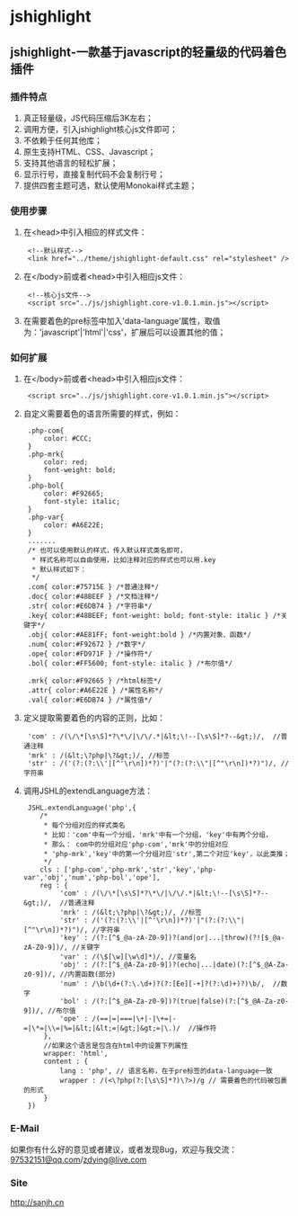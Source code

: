 jshighlight
========================
jshighlight-一款基于javascript的轻量级的代码着色插件
------------------------

###  插件特点
1. 真正轻量级，JS代码压缩后3K左右；
2. 调用方便，引入jshighlight核心js文件即可；
3. 不依赖于任何其他库；
4. 原生支持HTML、CSS、Javascript；
5. 支持其他语言的轻松扩展；
6. 显示行号，直接复制代码不会复制行号；
7. 提供四套主题可选，默认使用Monokai样式主题；

### 使用步骤
1. 在&lt;head&gt;中引入相应的样式文件：

        <!--默认样式-->
        <link href="../theme/jshighlight-default.css" rel="stylesheet" />

2. 在&lt;/body&gt;前或者&lt;head&gt;中引入相应js文件：

        <!--核心js文件-->
        <script src="../js/jshighlight.core-v1.0.1.min.js"></script>

3. 在需要着色的pre标签中加入'data-language'属性，取值为：'javascript'|'html'|'css'，扩展后可以设置其他的值；

### 如何扩展
1. 在&lt;/body&gt;前或者&lt;head&gt;中引入相应js文件：

        <script src="../js/jshighlight.core-v1.0.1.min.js"></script>

2. 自定义需要着色的语言所需要的样式，例如：

        .php-com{
            color: #CCC;
        }
        .php-mrk{
            color: red;
            font-weight: bold;
        }
        .php-bol{
            color: #F92665;
            font-style: italic;
        }
        .php-var{
            color: #A6E22E;
        }
        .......
        /* 也可以使用默认的样式，传入默认样式类名即可，
         * 样式名称可以自由使用，比如注释对应的样式也可以用.key
         * 默认样式如下：
         */
        .com{ color:#75715E } /*普通注释*/
        .doc{ color:#48BEEF } /*文档注释*/
        .str{ color:#E6DB74 } /*字符串*/
        .key{ color:#48BEEF; font-weight: bold; font-style: italic } /*关键字*/
        .obj{ color:#AE81FF; font-weight:bold } /*内置对象、函数*/
        .num{ color:#F92672 } /*数字*/
        .ope{ color:#FD971F } /*操作符*/
        .bol{ color:#FF5600; font-style: italic } /*布尔值*/

        .mrk{ color:#F92665 } /*html标签*/
        .attr{ color:#A6E22E } /*属性名称*/
        .val{ color:#E6DB74 } /*属性值*/

3. 定义提取需要着色的内容的正则，比如：

        'com' : /(\/\*[\s\S]*?\*\/|\/\/.*|&lt;\!--[\s\S]*?--&gt;)/,  //普通注释
        'mrk' : /(&lt;\?php|\?&gt;)/, //标签
        'str' : /('(?:(?:\\'|[^'\r\n])*?)'|"(?:(?:\\"|[^"\r\n])*?)")/, //字符串

4. 调用JSHL的extendLanguage方法：

        JSHL.extendLanguage('php',{
           /*
            * 每个分组对应的样式类名
            * 比如：'com'中有一个分组，'mrk'中有一个分组，'key'中有两个分组，
            * 那么： com中的分组对应'php-com','mrk'中的分组对应
            * 'php-mrk','key'中的第一个分组对应'str',第二个对应'key'，以此类推；
            */
           cls : ['php-com','php-mrk','str','key','php-var','obj','num','php-bol','ope'],
           reg : {
                'com' : /(\/\*[\s\S]*?\*\/|\/\/.*|&lt;\!--[\s\S]*?--&gt;)/,  //普通注释
                'mrk' : /(&lt;\?php|\?&gt;)/, //标签
                'str' : /('(?:(?:\\'|[^'\r\n])*?)'|"(?:(?:\\"|[^"\r\n])*?)")/, //字符串
                'key' : /(?:[^$_@a-zA-Z0-9])?(and|or|...|throw)(?![$_@a-zA-Z0-9])/, //关键字
                'var' : /(\$[\w][\w\d]*)/, //变量名
                'obj' : /(?:[^$_@A-Za-z0-9])?(echo|...|date)(?:[^$_@A-Za-z0-9])/, //内置函数(部分)
                'num' : /\b(\d+(?:\.\d+)?(?:[Ee][-+]?(?:\d)+)?)\b/,  //数字
                'bol' : /(?:[^$_@A-Za-z0-9])?(true|false)(?:[^$_@A-Za-z0-9])/, //布尔值
                'ope' : /(==|=|===|\+|-|\+=|-=|\*=|\\=|%=|&lt;|&lt;=|&gt;|&gt;=|\.)/  //操作符
            },
            //如果这个语言是包含在html中的设置下列属性
            wrapper: 'html',
            content : {
                lang : 'php', // 语言名称，在于pre标签的data-language一致
                wrapper : /(<\?php(?:[\s\S]*?)\?>)/g // 需要着色的代码被包裹的形式
            }
        })

### E-Mail

如果你有什么好的意见或者建议，或者发现Bug，欢迎与我交流：
97532151@qq.com/zdying@live.com

### Site

http://sanjh.cn